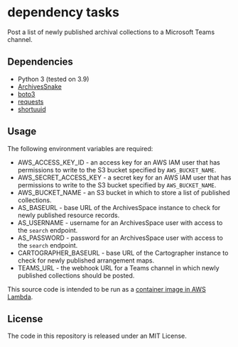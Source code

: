 # dependency tasks
Post a list of newly published archival collections to a Microsoft Teams channel.

## Dependencies
- Python 3 (tested on 3.9)
- [ArchivesSnake](https://pypi.org/project/boto3/)
- [boto3](https://pypi.org/project/ArchivesSnake/)
- [requests](https://pypi.org/project/requests/)
- [shortuuid](https://pypi.org/project/shortuuid/)

## Usage
The following environment variables are required:
- AWS_ACCESS_KEY_ID - an access key for an AWS IAM user that has permissions to
  write to the S3 bucket specified by `AWS_BUCKET_NAME`.
- AWS_SECRET_ACCESS_KEY - a secret key for an AWS IAM user that has permissions to
  write to the S3 bucket specified by `AWS_BUCKET_NAME`.
- AWS_BUCKET_NAME - an S3 bucket in which to store a list of published collections.
- AS_BASEURL - base URL of the ArchivesSpace instance to check for newly
  published resource records.
- AS_USERNAME - username for an ArchivesSpace user with access to the `search` endpoint.
- AS_PASSWORD - password for an ArchivesSpace user with access to the `search` endpoint.
- CARTOGRAPHER_BASEURL - base URL of the Cartographer instance to check for
  newly published arrangement maps.
- TEAMS_URL - the webhook URL for a Teams channel in which newly published collections should be posted.

This source code is intended to be run as a [container image in AWS Lambda](https://docs.aws.amazon.com/lambda/latest/dg/python-image.html).

## License
The code in this repository is released under an MIT License.

